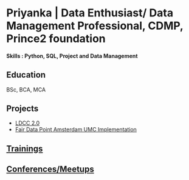 # Priyanka | Data Enthusiast/ Data Management Professional, CDMP, Prince2 foundation

 #### Skills : Python, SQL, Project and Data Management

## Education
BSc, BCA, MCA

## Projects
 - [LDCC 2.0](https://www.nwo.nl/en/projects/ict001ldcc2013)
 - [Fair Data Point Amsterdam UMC Implementation](https://www.fairdatapoint.org/)


## [Trainings](/Trainings.md)

## [Conferences/Meetups](/Conferences_Meetups.md)
